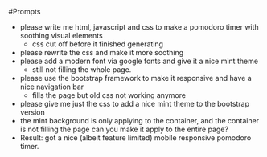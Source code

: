 #Prompts
* please write me html, javascript and css to make a pomodoro timer with soothing visual elements
    * css cut off before it finished generating
* please rewrite the css and make it more soothing
* please add a modern font via google fonts and give it a nice mint theme
    * still not filling the whole page.
* please use the bootstrap framework to make it responsive and have a nice navigation bar
    * fills the page but old css not working anymore
* please give me just the css to add a nice mint theme to the bootstrap version
* the mint background is only applying to the container, and the container is not filling the page can you make it apply to the entire page?
* Result: got a nice (albeit feature limited) mobile responsive pomodoro timer.